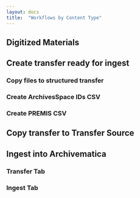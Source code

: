 ```yaml
---
layout: docs
title:  "Workflows by Content Type"
---
```


## Digitized Materials

## Create transfer ready for ingest

### Copy files to structured transfer

### Create ArchivesSpace IDs CSV

### Create PREMIS CSV

## Copy transfer to Transfer Source

## Ingest into Archivematica

### Transfer Tab

### Ingest Tab